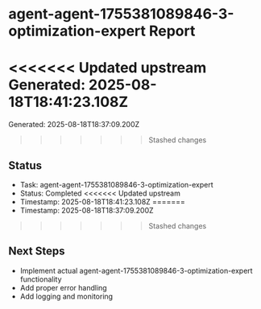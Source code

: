 # agent-agent-1755381089846-3-optimization-expert Report

<<<<<<< Updated upstream
Generated: 2025-08-18T18:41:23.108Z
=======
Generated: 2025-08-18T18:37:09.200Z
>>>>>>> Stashed changes

## Status
- Task: agent-agent-1755381089846-3-optimization-expert
- Status: Completed
<<<<<<< Updated upstream
- Timestamp: 2025-08-18T18:41:23.108Z
=======
- Timestamp: 2025-08-18T18:37:09.200Z
>>>>>>> Stashed changes

## Next Steps
- Implement actual agent-agent-1755381089846-3-optimization-expert functionality
- Add proper error handling
- Add logging and monitoring
